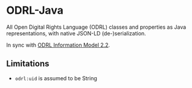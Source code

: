 # ODRL-Java
All Open Digital Rights Language (ODRL) classes and properties as Java representations, with native JSON-LD (de-)serialization.

In sync with [ODRL Information Model 2.2](https://www.w3.org/TR/2018/REC-odrl-model-20180215/).

## Limitations
- `odrl:uid` is assumed to be String